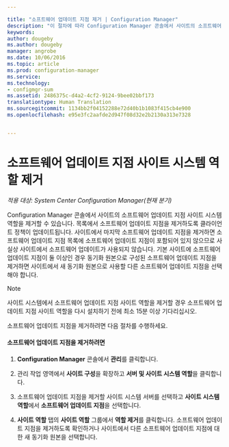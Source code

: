 ```yaml
---

title: "소프트웨어 업데이트 지점 제거 | Configuration Manager"
description: "이 절차에 따라 Configuration Manager 콘솔에서 사이트의 소프트웨어 업데이트 지점 사이트 시스템 역할을 제거할 수 있습니다."
keywords: 
author: dougeby
ms.author: dougeby
manager: angrobe
ms.date: 10/06/2016
ms.topic: article
ms.prod: configuration-manager
ms.service: 
ms.technology:
- configmgr-sum
ms.assetid: 2486375c-d4a2-4cf2-9124-9bee02bbf173
translationtype: Human Translation
ms.sourcegitcommit: 1134bb2f04152288e72d40b1b1083f415cb4e900
ms.openlocfilehash: e95e3fc2aafde2d947f08d32e2b2130a313e7328


---
```

#  <a name="a-namebkmkremovesupa-remove-the-software-update-point-site-system-role"></a><a name="BKMK_RemoveSUP"></a> 소프트웨어 업데이트 지점 사이트 시스템 역할 제거  

*적용 대상: System Center Configuration Manager(현재 분기)*

Configuration Manager 콘솔에서 사이트의 소프트웨어 업데이트 지점 사이트 시스템 역할을 제거할 수 있습니다. 목록에서 소프트웨어 업데이트 지점을 제거하도록 클라이언트 정책이 업데이트됩니다. 사이트에서 마지막 소프트웨어 업데이트 지점을 제거하면 소프트웨어 업데이트 지점 목록에 소프트웨어 업데이트 지점이 포함되어 있지 않으므로 사실상 사이트에서 소프트웨어 업데이트가 사용되지 않습니다. 기본 사이트에 소프트웨어 업데이트 지점이 둘 이상인 경우 동기화 원본으로 구성된 소프트웨어 업데이트 지점을 제거하면 사이트에서 새 동기화 원본으로 사용할 다른 소프트웨어 업데이트 지점을 선택해야 합니다.  

> [!NOTE]  
>  사이트 시스템에서 소프트웨어 업데이트 지점 사이트 역할을 제거할 경우 소프트웨어 업데이트 지점 사이트 역할을 다시 설치하기 전에 최소 15분 이상 기다리십시오.  

 소프트웨어 업데이트 지점을 제거하려면 다음 절차를 수행하세요.  

#### <a name="to-remove-the-software-update-point"></a>소프트웨어 업데이트 지점을 제거하려면  

1.  **Configuration Manager** 콘솔에서 **관리**를 클릭합니다.  

2.  관리 작업 영역에서 **사이트 구성**을 확장하고 **서버 및 사이트 시스템 역할**을 클릭합니다.  

3.  소프트웨어 업데이트 지점을 제거할 사이트 시스템 서버를 선택하고 **사이트 시스템 역할**에서 **소프트웨어 업데이트 지점**을 선택합니다.  

4.  **사이트 역할** 탭의 **사이트 역할** 그룹에서 **역할 제거**를 클릭합니다. 소프트웨어 업데이트 지점을 제거하도록 확인하거나 사이트에서 다른 소프트웨어 업데이트 지점에 대한 새 동기화 원본을 선택합니다.  



<!--HONumber=Nov16_HO1-->


